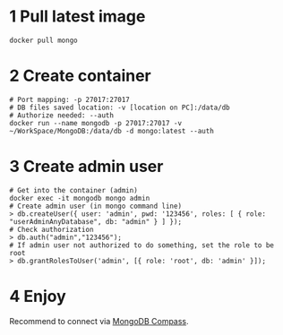 # 1 Pull latest image

```shell
docker pull mongo
```

# 2 Create container

``` shell
# Port mapping: -p 27017:27017
# DB files saved location: -v [location on PC]:/data/db
# Authorize needed: --auth
docker run --name mongodb -p 27017:27017 -v ~/WorkSpace/MongoDB:/data/db -d mongo:latest --auth
```

# 3 Create admin user

``` shell
# Get into the container (admin)
docker exec -it mongodb mongo admin
# Create admin user (in mongo command line)
> db.createUser({ user: 'admin', pwd: '123456', roles: [ { role: "userAdminAnyDatabase", db: "admin" } ] });
# Check authorization
> db.auth("admin","123456");
# If admin user not authorized to do something, set the role to be root
> db.grantRolesToUser('admin', [{ role: 'root', db: 'admin' }]);
```

# 4 Enjoy

Recommend to connect via [MongoDB Compass](https://www.mongodb.com/products/compass).